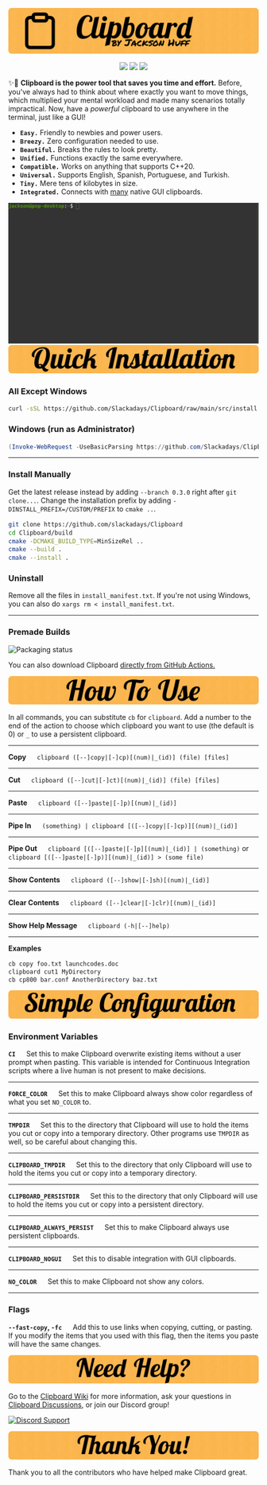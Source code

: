 ![Clipboard Banner](documentation/readme-assets/CBBanner.png)

<p align="center">
    <img src="https://img.shields.io/github/actions/workflow/status/Slackadays/Clipboard/main.yml?branch=main&label=BUILDS&style=for-the-badge">
    <img src="https://img.shields.io/github/actions/workflow/status/Slackadays/Clipboard/test.yml?branch=main&label=TESTS&style=for-the-badge">
    <img src="https://img.shields.io/github/stars/slackadays/clipboard?style=for-the-badge&color=brightgreen">
</p>

:sparkles::rocket: **Clipboard is the power tool that saves you time and effort.** Before, you've always had to think about where exactly you want to move things, which multiplied your mental workload and made many scenarios totally impractical. 
Now, have a _powerful_ clipboard to use anywhere in the terminal, just like a GUI!

- **`Easy.`** Friendly to newbies and power users.
- **`Breezy.`** Zero configuration needed to use.
- **`Beautiful.`** Breaks the rules to look pretty.
- **`Unified.`** Functions exactly the same everywhere.
- **`Compatible.`** Works on anything that supports C++20.
- **`Universal.`** Supports English, Spanish, Portuguese, and Turkish.
- **`Tiny.`** Mere tens of kilobytes in size.
- **`Integrated.`** Connects with [many](https://github.com/Slackadays/Clipboard/wiki/GUI-Clipboard-Compat) native GUI clipboards.

![Clipboard Demo](documentation/readme-assets/ClipboardDemo.gif)
![Quick Installation](documentation/readme-assets/CBQuickInstallation.png)
### **All Except Windows** 
```bash
curl -sSL https://github.com/Slackadays/Clipboard/raw/main/src/install.sh | bash
```
### **Windows (run as Administrator)** 
```powershell
(Invoke-WebRequest -UseBasicParsing https://github.com/Slackadays/Clipboard/raw/main/src/install.ps1).Content | powershell
```

---

### **Install Manually**
Get the latest release instead by adding `--branch 0.3.0` right after `git clone...`. Change the installation prefix by adding `-DINSTALL_PREFIX=/CUSTOM/PREFIX` to `cmake ..`.
```bash
git clone https://github.com/slackadays/Clipboard 
cd Clipboard/build
cmake -DCMAKE_BUILD_TYPE=MinSizeRel ..
cmake --build .
cmake --install .
```

### **Uninstall**

Remove all the files in `install_manifest.txt`. If you're not using Windows, you can also do `xargs rm < install_manifest.txt`.

---

### **Premade Builds**

<a>
    <img src="https://repology.org/badge/vertical-allrepos/clipboard.svg" alt="Packaging status">
</a>

You can also download Clipboard [directly from GitHub Actions.](https://nightly.link/Slackadays/Clipboard/workflows/main/main)


![How To Use](documentation/readme-assets/CBHowToUse.png)

In all commands, you can substitute `cb` for `clipboard`. 
Add a number to the end of the action to choose which clipboard you want to use (the default is 0) or `_` to use a persistent clipboard. 

---

**Copy** &emsp; `clipboard ([--]copy|[-]cp)[(num)|_(id)] (file) [files]`

---


**Cut** &emsp; `clipboard ([--]cut|[-]ct)[(num)|_(id)] (file) [files]`

---

**Paste** &emsp; `clipboard ([--]paste|[-]p)[(num)|_(id)]`

---

**Pipe In** &emsp; `(something) | clipboard [([--]copy|[-]cp)][(num)|_(id)]`

---

**Pipe Out** &emsp; `clipboard [([--]paste|[-]p][(num)|_(id)] | (something)` or `clipboard [([--]paste|[-]p)][(num)|_(id)] > (some file)`

---

**Show Contents** &emsp; `clipboard ([--]show|[-]sh)[(num)|_(id)]`

---

**Clear Contents** &emsp; `clipboard ([--]clear|[-]clr)[(num)|_(id)]`

---

**Show Help Message** &emsp; `clipboard (-h|[--]help)`

---

**Examples**

```
cb copy foo.txt launchcodes.doc
clipboard cut1 MyDirectory
cb cp800 bar.conf AnotherDirectory baz.txt
```

![Simple Configuration](documentation/readme-assets/CBSimpleConfiguration.png)

### **Environment Variables**

**`CI`** &emsp; Set this to make Clipboard overwrite existing items without a user prompt when pasting. This variable is intended for Continuous Integration scripts where a live human is not present to make decisions.

---

**`FORCE_COLOR`** &emsp; Set this to make Clipboard always show color regardless of what you set `NO_COLOR` to.

---

**`TMPDIR`** &emsp; Set this to the directory that Clipboard will use to hold the items you cut or copy into a temporary directory. Other programs use `TMPDIR` as well, so be careful about changing this.

---

**`CLIPBOARD_TMPDIR`** &emsp; Set this to the directory that only Clipboard will use to hold the items you cut or copy into a temporary directory.

---

**`CLIPBOARD_PERSISTDIR`** &emsp; Set this to the directory that only Clipboard will use to hold the items you cut or copy into a persistent directory.

---

**`CLIPBOARD_ALWAYS_PERSIST`** &emsp; Set this to make Clipboard always use persistent clipboards.

---

**`CLIPBOARD_NOGUI`** &emsp; Set this to disable integration with GUI clipboards.

---

**`NO_COLOR`** &emsp; Set this to make Clipboard not show any colors.

</details>

---

### **Flags**

**`--fast-copy`, `-fc`** &emsp; Add this to use links when copying, cutting, or pasting. If you modify the items that you used with this flag, then the items you paste will have the same changes.

![Need Help?](documentation/readme-assets/NeedHelp.png)

Go to the [Clipboard Wiki](https://github.com/Slackadays/Clipboard/wiki) for more information, ask your questions in [Clipboard Discussions](https://github.com/Slackadays/Clipboard/discussions), or join our Discord group!  

[![Discord Support](https://img.shields.io/badge/CHAT-DISCORD-blue?style=for-the-badge)](https://discord.gg/J6asnc3pEG)

![Thank You!](documentation/readme-assets/ThankYou.png)

Thank you to all the contributors who have helped make Clipboard great.
